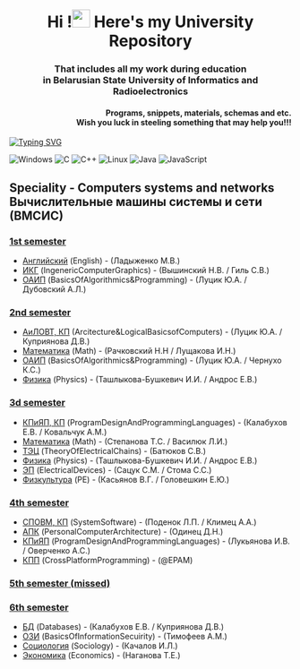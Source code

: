 <h1 align="center"> Hi !<img src="https://github.com/blackcater/blackcater/raw/main/images/Hi.gif" height="32"/> Here's my University Repository </h1>
<h3 align="center">That includes all my work during education <br> in Belarusian State University of Informatics and Radioelectronics</h3>
<h4 align="right"> Programs, snippets, materials, schemas and etc. <br>
 Wish you luck in steeling something that may help you!!!</h4>

[![Typing SVG](https://readme-typing-svg.herokuapp.com?color=%2356ACF7&lines=BSUIR+repository+2019+-+2024)](https://git.io/typing-svg)

![Windows](https://img.shields.io/badge/Windows-0078D6?style=for-the-badge&logo=windows&logoColor=white) ![C](https://img.shields.io/badge/c-%2300599C.svg?style=for-the-badge&logo=c&logoColor=white) ![C++](https://img.shields.io/badge/c++-%2300599C.svg?style=for-the-badge&logo=c%2B%2B&logoColor=white) ![Linux](https://img.shields.io/badge/Linux-FCC624?style=for-the-badge&logo=linux&logoColor=black) ![Java](https://img.shields.io/badge/java-%23ED8B00.svg?style=for-the-badge&logo=java&logoColor=white)  ![JavaScript](https://img.shields.io/badge/javascript-%23323330.svg?style=for-the-badge&logo=javascript&logoColor=%23F7DF1E) 

## Speciality - Computers systems and networks <br> Вычислительные машины системы и сети (ВМСИС)

### <a href="term1">1st semester</a>
<div>
<ul> 
 <li><a href="term1/АНГЛ_English">Английский</a> (English) - (Ладыженко М.В.)</li>
 <li><a href="term1/ИКГ_IngenericComputerGraphics">ИКГ</a> (IngenericComputerGraphics) - (Вышинский Н.В. / Гиль С.В.)</li>
 <li><a href="term1/ОАИП_BasicsOfAlgorithmics&Programming">ОАИП</a> (BasicsOfAlgorithmics&Programming) - (Луцик Ю.А. / Дубовский А.Л.)</li>
</ul>
</div>

### <a href="term2">2nd semester</a>
<div>
<ul> 
 <li><a href="term2/АиЛОВТ_Аrcitecture&LogicalBasicsоfComputers">АиЛОВТ, КП</a> (Аrcitecture&LogicalBasicsоfComputers) - (Луцик Ю.А. / Куприянова Д.В.)</li>
 <li><a href="term2/МАТЕМ_Mathematics">Математика</a> (Math) - (Рачковский Н.Н / Лущакова И.Н.)</li>
 <li><a href="term2/ОАИП2_BasicsOfAlgorithmics&Programming2">ОАИП</a> (BasicsOfAlgorithmics&Programming) - (Луцик Ю.А. / Чернухо К.С.)</li>
 <li><a href="term2/ФИЗИКА_Physics">Физика</a> (Physics) - (Ташлыкова-Бушкевич И.И. / Андрос Е.В.)</li>
</ul>
</div>

### <a href="term3">3d semester</a>
<div>
<ul> 
 <li><a href="term3/КПИЯП_ProgramDesignAndProgrammingLanguages">КПиЯП, КП</a> (ProgramDesignAndProgrammingLanguages) - (Калабухов Е.В. / Ковальчук А.М.)</li>
 <li><a href="term3/МАТЕМ_Mathematics">Математика</a> (Math) - (Степанова Т.С. / Василюк Л.И.)</li>
 <li><a href="term3/ТЭЦ_TheoryOfElectricalChains">ТЭЦ</a> (TheoryOfElectricalChains) - (Батюков С.В.)</li>
 <li><a href="term3/ФИЗИКА_Physics">Физика</a> (Physics) - (Ташлыкова-Бушкевич И.И. / Андрос Е.В.)</li>
 <li><a href="term3/ЭП_ElectricalDevices">ЭП</a> (ElectricalDevices) - (Сацук С.М. / Стома С.С.)</li>
 <li><a href="term3/ФИЗКЛЬТ_PE">Физкультура</a> (PE) - (Касьянов В.Г. / Головешкин Е.Ю.)</li>
</ul>
</div>

### <a href="term4">4th semester</a>
<div>
<ul> 
 <li><a href="term4/СПОВМ_ComputerSystemSoftware">СПОВМ, КП</a> (SystemSoftware) - (Поденок Л.П. / Климец А.А.)</li>
 <li><a href="term4/АПК_PersonalComputerArchitecture">АПК</a> (PersonalComputerArchitecture) - (Одинец Д.Н.)</li>
 <li><a href="term4/КПиЯП2_ProgramDesignAndProgrammingLanguages2">КПиЯП</a> (ProgramDesignAndProgrammingLanguages) - (Лукьянова И.В. / Оверченко А.С.)</li>
 <li><a href="term4/КПП_CrossPlatformProgramming">КПП</a> (CrossPlatformProgramming) - (@EPAM)</li>
</ul>
</div>

### <a href="term5 (missed)">5th semester (missed)</a>

### <a href="term6 (distance)">6th semester</a>
<div>
<ul> 
 <li><a href="term6 (distance)/БД_DataBases">БД</a> (Databases) - (Калабухов Е.В. / Куприянова Д.В.)</li>
 <li><a href="term6 (distance)/ОЗИ_BasicsOfInformationSecuirity">ОЗИ</a> (BasicsOfInformationSecuirity) - (Тимофеев А.М.)</li>
 <li><a href="term6 (distance)/ЭК_Economics&SociologyModules/Социология_Sociology">Социология</a> (Sociology) - (Качалов И.Л.)</li>
 <li><a href="term6 (distance)/ЭК_Economics&SociologyModules/Экономика_Economics">Экономика</a> (Economics) - (Наганова Т.Е.)</li>
</ul>
</div>
